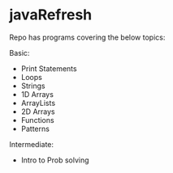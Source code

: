 # javaRefresh

Repo has programs covering the below topics:

Basic:
 - Print Statements
 - Loops
 - Strings
 - 1D Arrays
 - ArrayLists
 - 2D Arrays
 - Functions
 - Patterns


Intermediate:
 - Intro to Prob solving
